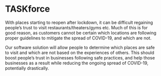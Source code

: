 # TASKforce
With places starting to reopen after lockdown, it can be difficult regaining people’s trust to visit restaurants/theaters/gyms etc. Much of this is for good reason, as customers cannot be certain which locations are following proper guidelines to mitigate the spread of COVID-19, and which are not.

Our software solution will allow people to determine which places are safe to visit and which are not based on the experiences of others. This should boost people’s trust in businesses following safe practices, and help those businesses as a result while reducing the ongoing spread of COVID-19, potentially drastically.
